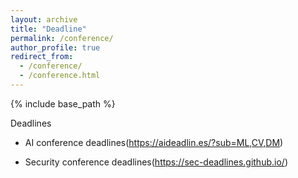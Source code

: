 ```yaml
---
layout: archive
title: "Deadline"
permalink: /conference/
author_profile: true
redirect_from:
  - /conference/
  - /conference.html
---
```


{% include base_path %}








Deadlines

- AI conference deadlines(https://aideadlin.es/?sub=ML,CV,DM)

- Security conference deadlines(https://sec-deadlines.github.io/)
